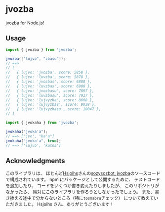# jvozba

jvozba for Node.js!

## Usage

```ts
import { jvozba } from 'jvozba';

jvozba(["lujvo", "zbasu"]);
// ==>
// [
//   { lujvo: 'jvozba', score: 5858 },
//   { lujvo: 'luvzba', score: 5878 },
//   { lujvo: 'jvozbas', score: 6888 },
//   { lujvo: 'luvzbas', score: 6908 },
//   { lujvo: 'jvozbasu', score: 7897 },
//   { lujvo: 'luvzbasu', score: 7917 },
//   { lujvo: 'lujvyzba', score: 8008 },
//   { lujvo: 'lujvyzbas', score: 9038 },
//   { lujvo: 'lujvyzbasu', score: 10047 },
// ]
```

```ts
import { jvokaha } from 'jvozba';

jvokaha("jvoka'a");
// ==> ['jvo', "ka'a"]
jvokaha("jvoka'a", true);
// ==> ['lujvo', 'katna']
```

## Acknowledgments

このライブラリは、
ほとんど[Hsjoihs](https://twitter.com/hsjoihs)さんの[sozysozbot_jvozba](https://github.com/sozysozbot/sozysozbot_jvozba)のソースコードで構成されています。
npm にパッケージとして公開するために、
テストコードを追加したり、
コードをいくつか書き変えたりしましたが、
このリポジトリがなかったら、
絶対にこのライブラリを作ろうとしなかったでしょう。
また、書き換える途中で分からないところ（特に`tosmabru`チェック）
について教えていただきました。
Hsjoihs さん、ありがとうございます！
